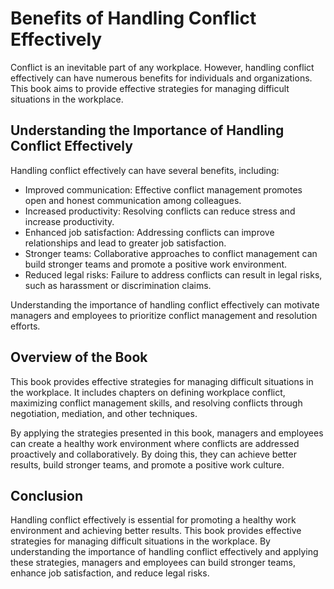 Benefits of Handling Conflict Effectively
==================================================================

Conflict is an inevitable part of any workplace. However, handling conflict effectively can have numerous benefits for individuals and organizations. This book aims to provide effective strategies for managing difficult situations in the workplace.

Understanding the Importance of Handling Conflict Effectively
-------------------------------------------------------------

Handling conflict effectively can have several benefits, including:

* Improved communication: Effective conflict management promotes open and honest communication among colleagues.
* Increased productivity: Resolving conflicts can reduce stress and increase productivity.
* Enhanced job satisfaction: Addressing conflicts can improve relationships and lead to greater job satisfaction.
* Stronger teams: Collaborative approaches to conflict management can build stronger teams and promote a positive work environment.
* Reduced legal risks: Failure to address conflicts can result in legal risks, such as harassment or discrimination claims.

Understanding the importance of handling conflict effectively can motivate managers and employees to prioritize conflict management and resolution efforts.

Overview of the Book
--------------------

This book provides effective strategies for managing difficult situations in the workplace. It includes chapters on defining workplace conflict, maximizing conflict management skills, and resolving conflicts through negotiation, mediation, and other techniques.

By applying the strategies presented in this book, managers and employees can create a healthy work environment where conflicts are addressed proactively and collaboratively. By doing this, they can achieve better results, build stronger teams, and promote a positive work culture.

Conclusion
----------

Handling conflict effectively is essential for promoting a healthy work environment and achieving better results. This book provides effective strategies for managing difficult situations in the workplace. By understanding the importance of handling conflict effectively and applying these strategies, managers and employees can build stronger teams, enhance job satisfaction, and reduce legal risks.
